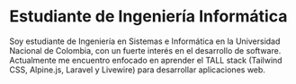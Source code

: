 # Estudiante de Ingeniería Informática

Soy estudiante de Ingeniería en Sistemas e Informática en la Universidad Nacional de Colombia, con un fuerte interés en el desarrollo de software. Actualmente me encuentro enfocado en aprender el TALL stack (Tailwind CSS, Alpine.js, Laravel y Livewire) para desarrollar aplicaciones web.




